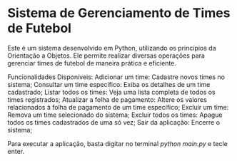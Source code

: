 # Sistema de Gerenciamento de Times de Futebol
Este é um sistema desenvolvido em Python, utilizando os princípios da Orientação a Objetos. Ele permite realizar diversas operações para gerenciar times de futebol de maneira prática e eficiente.

Funcionalidades Disponíveis:
Adicionar um time: Cadastre novos times no sistema;
Consultar um time específico: Exiba os detalhes de um time cadastrado;
Listar todos os times: Veja uma lista completa de todos os times registrados;
Atualizar a folha de pagamento: Altere os valores relacionados à folha de pagamento de um time específico;
Excluir um time: Remova um time selecionado do sistema;
Excluir todos os times: Apague todos os times cadastrados de uma só vez;
Sair da aplicação: Encerre o sistema;

Para executar a aplicação, basta digitar no terminal <i>python main.py</i> e tecle enter.
